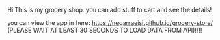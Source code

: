 Hi This is my grocery shop. you can add stuff to cart and see the details! 

you can view the app in here: https://negarraeisi.github.io/grocery-store/ (PLEASE WAIT AT LEAST 30 SECONDS TO LOAD DATA FROM API)!!!!
